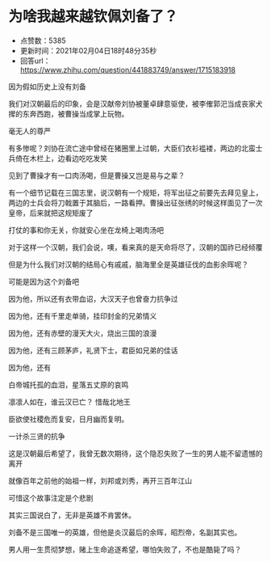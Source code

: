 # 为啥我越来越钦佩刘备了？
- 点赞数：5385
- 更新时间：2021年02月04日18时48分35秒
- 回答url：https://www.zhihu.com/question/441883749/answer/1715183918
<body>
 <p data-pid="JQLzriLb">因为假如历史上没有刘备</p>
 <p data-pid="BuLFKH3Z">我们对汉朝最后的印象，会是汉献帝刘协被董卓肆意驱使，被李傕郭汜当成丧家犬撵的东奔西跑，被曹操当成掌上玩物。</p>
 <p data-pid="tRzQEJxw">毫无人的尊严</p>
 <p data-pid="UT2OZ_b0">有多惨呢？刘协在流亡途中曾经在猪圈里上过朝，大臣们衣衫褴褛，两边的北蛮士兵倚在木栏上，边看边吃吃发笑</p>
 <p data-pid="BODfdQE0">见到了曹操才有一口肉汤喝，但是曹操又岂是易与之辈？</p>
 <p data-pid="Lgoeal2q">有一个细节记载在三国志里，说汉朝有一个规矩，将军出征之前要先去拜见皇上，两边的士兵会将刀戟置于其脑后，一路看押。曹操出征张绣的时候这样面见了一次皇帝，后来就把这规矩废了</p>
 <p data-pid="stVZuyt6">打仗的事和你无关，你就安心坐在龙椅上喝肉汤吧</p>
 <p data-pid="vJXsaG7k">对于这样一个汉朝，我们会说，噢，看来真的是天命将尽了，汉朝的国祚已经倾覆</p>
 <p data-pid="TKFm0L3l">但是为什么我们对汉朝的结局心有戚戚，脑海里全是英雄征伐的血影余晖呢？</p>
 <p data-pid="uX7F2l4v">可能是因为这个刘备吧</p>
 <p data-pid="u7N2WxMy">因为他，所以还有衣带血诏，大汉天子也曾奋力抗争过</p>
 <p data-pid="6BJ3EWQN">因为他，还有千里走单骑，挂印封金的兄弟情义</p>
 <p data-pid="XrDYAt-F">因为他，还有赤壁的漫天大火，烧出三国的浪漫</p>
 <p data-pid="PsvGW4wX">因为他，还有三顾茅庐，礼贤下士，君臣如兄弟的佳话</p>
 <p data-pid="DwSGv0La">因为他，还有</p>
 <p data-pid="TjaLOBBq">白帝城托孤的血泪，星落五丈原的哀鸣</p>
 <p data-pid="CLgjpyeY">凛凛人如在，谁云汉已亡？ 惜哉北地王</p>
 <p data-pid="a2mnMDtx">臣欲使社稷危而复安，日月幽而复明。</p>
 <p data-pid="WY-VBQi_">一计杀三贤的抗争</p>
 <p data-pid="y9bpQfcL">这是汉朝最后希望了，我曾无数次期待，这个隐忍失败了一生的男人能不留遗憾的离开</p>
 <p data-pid="_9VIs_hy">就像百年之前他的始祖一样，刘邦或刘秀，再开三百年江山</p>
 <p data-pid="TbkYYguj">可惜这个故事注定是个悲剧</p>
 <p data-pid="c64BGAgM">其实三国说白了，无非是英雄不肯罢休。</p>
 <p data-pid="i6r5oahx">刘备不是三国唯一的英雄，但他是炎汉最后的余晖，昭烈帝，名副其实也。</p>
 <p data-pid="FrQv09Ks">男人用一生贯彻梦想，赌上生命追逐希望，哪怕失败了，不也是酷毙了吗？</p>
</body>